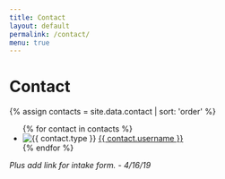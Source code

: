 ```yaml
---
title: Contact
layout: default
permalink: /contact/
menu: true
---
```


# Contact

{% assign contacts = site.data.contact | sort: 'order' %}
<ul class="home-contact__list">
{% for contact in contacts %}
<li class="home-contact__item">
	<img alt="{{ contact.type }}" title="{{ contact.type }}" src="{{ contact.img | relative_url }}">
	<a href="{{ contact.url }}">{{ contact.username }}</a>
</li>
{% endfor %}
</ul>

*Plus add link for intake form. - 4/16/19*